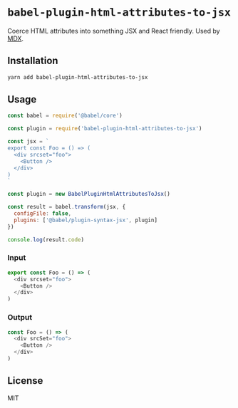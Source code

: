 # `babel-plugin-html-attributes-to-jsx`

Coerce HTML attributes into something JSX and React
friendly. Used by [MDX](https://mdxjs.com).

## Installation

```sh
yarn add babel-plugin-html-attributes-to-jsx
```

## Usage

```js
const babel = require('@babel/core')

const plugin = require('babel-plugin-html-attributes-to-jsx')

const jsx = `
export const Foo = () => (
  <div srcset="foo">
    <Button />
  </div>
)
`

const plugin = new BabelPluginHtmlAttributesToJsx()

const result = babel.transform(jsx, {
  configFile: false,
  plugins: ['@babel/plugin-syntax-jsx', plugin]
})

console.log(result.code)
```

### Input

```js
export const Foo = () => (
  <div srcset="foo">
    <Button />
  </div>
)
```

### Output

```js
const Foo = () => (
  <div srcSet="foo">
    <Button />
  </div>
)
```

## License

MIT

